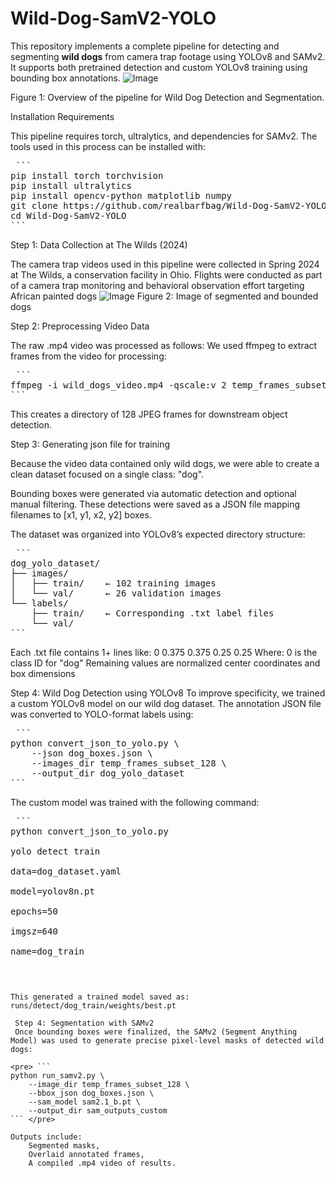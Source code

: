 # Wild-Dog-SamV2-YOLO
This repository implements a complete pipeline for detecting and segmenting **wild dogs** from camera trap footage using YOLOv8 and SAMv2. It supports both pretrained detection and custom YOLOv8 training using bounding box annotations.
![Image](https://github.com/user-attachments/assets/dc24347f-c907-4163-a8ec-c1bf209cf4fa)

Figure 1: Overview of the pipeline for Wild Dog Detection and Segmentation.

Installation Requirements

This pipeline requires torch, ultralytics, and dependencies for SAMv2.
The tools used in this process can be installed with:
<pre> ```
pip install torch torchvision
pip install ultralytics
pip install opencv-python matplotlib numpy
git clone https://github.com/realbarfbag/Wild-Dog-SamV2-YOLO.git
cd Wild-Dog-SamV2-YOLO
``` </pre>


Step 1: Data Collection at The Wilds (2024)

The camera trap videos used in this pipeline were collected in Spring 2024 at The Wilds, a conservation facility in Ohio. Flights were conducted as part of a camera trap monitoring and behavioral observation effort targeting African painted dogs 
![Image](https://github.com/user-attachments/assets/98996799-7324-4404-be01-94ab23eb373c)
 Figure 2: Image of segmented and bounded dogs



Step 2: Preprocessing Video Data

The raw .mp4 video was processed as follows:
We used ffmpeg to extract frames from the video for processing:
<pre> ```
ffmpeg -i wild_dogs_video.mp4 -qscale:v 2 temp_frames_subset_128/%05d.jpg
``` </pre>
This creates a directory of 128 JPEG frames for downstream object detection.

Step 3: Generating json file for training

Because the video data contained only wild dogs, we were able to create a clean dataset focused on a single class: "dog".

Bounding boxes were generated via automatic detection and optional manual filtering. These detections were saved as a JSON file mapping filenames to [x1, y1, x2, y2] boxes.

The dataset was organized into YOLOv8’s expected directory structure:
<pre> ```
dog_yolo_dataset/
├── images/
│   ├── train/    ← 102 training images
│   └── val/      ← 26 validation images
└── labels/
    ├── train/    ← Corresponding .txt label files
    └── val/
``` </pre>
Each .txt file contains 1+ lines like: 0 0.375 0.375 0.25 0.25
Where:
    0 is the class ID for "dog"
    Remaining values are normalized center coordinates and box dimensions


Step 4: Wild Dog Detection using YOLOv8
To improve specificity, we trained a custom YOLOv8 model on our wild dog dataset. The annotation JSON file was converted to YOLO-format labels using:
<pre> ```
python convert_json_to_yolo.py \
    --json dog_boxes.json \
    --images_dir temp_frames_subset_128 \
    --output_dir dog_yolo_dataset
``` </pre>

The custom model was trained with the following command:
    <pre> ```
python convert_json_to_yolo.py \
    yolo detect train \
    data=dog_dataset.yaml \
    model=yolov8n.pt \
    epochs=50 \
    imgsz=640 \
    name=dog_train
``` </pre>

This generated a trained model saved as: runs/detect/dog_train/weights/best.pt

 Step 4: Segmentation with SAMv2
 Once bounding boxes were finalized, the SAMv2 (Segment Anything Model) was used to generate precise pixel-level masks of detected wild dogs:

<pre> ```
python run_samv2.py \
    --image_dir temp_frames_subset_128 \
    --bbox_json dog_boxes.json \
    --sam_model sam2.1_b.pt \
    --output_dir sam_outputs_custom
``` </pre>

Outputs include:
    Segmented masks,
    Overlaid annotated frames,
    A compiled .mp4 video of results.
